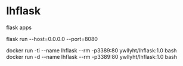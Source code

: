 # lhflask
flask apps

flask run --host=0.0.0.0 --port=8080

docker run -ti --name lhflask --rm -p3389:80 ywllyht/lhflask:1.0 bash
docker run -d --name lhflask --rm -p3389:80 ywllyht/lhflask:1.0 bash

